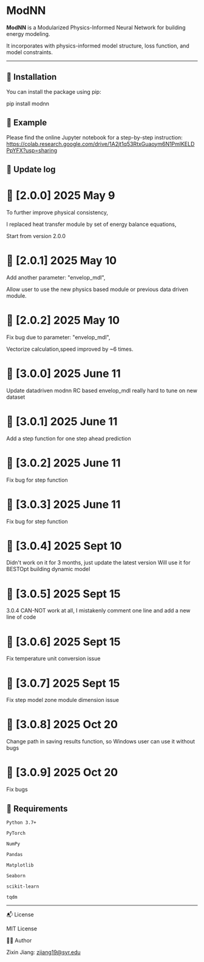 # ModNN

**ModNN** is a Modularized Physics-Informed Neural Network for building energy modeling.

It incorporates with physics-informed model structure, loss function, and model constraints.

---

## 🚀 Installation

You can install the package using pip:

pip install modnn



## 🧠 Example
Please find the online Jupyter notebook for a step-by-step instruction:
https://colab.research.google.com/drive/1A2jt1q53RtxGuaoym6N1PmlKELDPpYFX?usp=sharing


## 🧠 Update log
# 🧠 [2.0.0] 2025 May 9
To further improve physical consistency, 

I replaced heat transfer module by set of energy balance equations, 

Start from version 2.0.0

# 🧠 [2.0.1] 2025 May 10
Add another parameter: "envelop_mdl", 

Allow user to use the new physics based module or previous data driven module. 

# 🧠 [2.0.2] 2025 May 10
Fix bug due to parameter: "envelop_mdl",

Vectorize calculation,speed improved by ~6 times.

# 🧠 [3.0.0] 2025 June 11
Update datadriven modnn
RC based envelop_mdl really hard to tune on new dataset

# 🧠 [3.0.1] 2025 June 11
Add a step function for one step ahead prediction

# 🧠 [3.0.2] 2025 June 11
Fix bug for step function

# 🧠 [3.0.3] 2025 June 11
Fix bug for step function

# 🧠 [3.0.4] 2025 Sept 10
Didn't work on it for 3 months, just update the latest version
Will use it for BESTOpt building dynamic model

# 🧠 [3.0.5] 2025 Sept 15
3.0.4 CAN-NOT work at all, I mistakenly comment one line and add a new line of code

# 🧠 [3.0.6] 2025 Sept 15
Fix temperature unit conversion issue

# 🧠 [3.0.7] 2025 Sept 15
Fix step model zone module dimension issue

# 🧠 [3.0.8] 2025 Oct 20
Change path in saving results function, so Windows user can use it without bugs

# 🧠 [3.0.9] 2025 Oct 20
Fix bugs
## 🧪 Requirements

    Python 3.7+

    PyTorch

    NumPy

    Pandas

    Matplotlib

    Seaborn

    scikit-learn

    tqdm

---
📬 License

MIT License

🙋‍♂️ Author

Zixin Jiang: 
zjiang19@syr.edu
